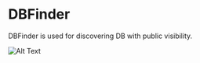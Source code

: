 # DBFinder
DBFinder is used for discovering DB with public visibility.

![Alt Text](https://media.giphy.com/media/jsGtdrPxhAuGLBBNRa/giphy.gif)
